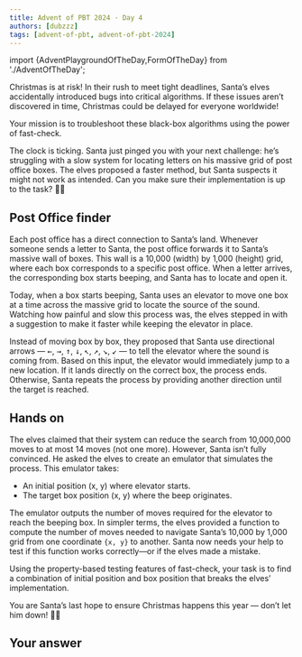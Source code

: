 ```yaml
---
title: Advent of PBT 2024 · Day 4
authors: [dubzzz]
tags: [advent-of-pbt, advent-of-pbt-2024]
---
```


import {AdventPlaygroundOfTheDay,FormOfTheDay} from './AdventOfTheDay';

Christmas is at risk! In their rush to meet tight deadlines, Santa’s elves accidentally introduced bugs into critical algorithms. If these issues aren’t discovered in time, Christmas could be delayed for everyone worldwide!

Your mission is to troubleshoot these black-box algorithms using the power of fast-check.

The clock is ticking. Santa just pinged you with your next challenge: he’s struggling with a slow system for locating letters on his massive grid of post office boxes. The elves proposed a faster method, but Santa suspects it might not work as intended. Can you make sure their implementation is up to the task? 🎄🔧

<!--truncate-->

## Post Office finder

Each post office has a direct connection to Santa’s land. Whenever someone sends a letter to Santa, the post office forwards it to Santa’s massive wall of boxes. This wall is a 10,000 (width) by 1,000 (height) grid, where each box corresponds to a specific post office. When a letter arrives, the corresponding box starts beeping, and Santa has to locate and open it.

Today, when a box starts beeping, Santa uses an elevator to move one box at a time across the massive grid to locate the source of the sound. Watching how painful and slow this process was, the elves stepped in with a suggestion to make it faster while keeping the elevator in place.

Instead of moving box by box, they proposed that Santa use directional arrows — <kbd>←</kbd>, <kbd>→</kbd>, <kbd>↑</kbd>, <kbd>↓</kbd>, <kbd>↖</kbd>, <kbd>↗</kbd>, <kbd>↘</kbd>, <kbd>↙</kbd> — to tell the elevator where the sound is coming from. Based on this input, the elevator would immediately jump to a new location. If it lands directly on the correct box, the process ends. Otherwise, Santa repeats the process by providing another direction until the target is reached.

## Hands on

The elves claimed that their system can reduce the search from 10,000,000 moves to at most 14 moves (not one more). However, Santa isn’t fully convinced. He asked the elves to create an emulator that simulates the process. This emulator takes:

- An initial position (x, y) where elevator starts.
- The target box position (x, y) where the beep originates.

The emulator outputs the number of moves required for the elevator to reach the beeping box. In simpler terms, the elves provided a function to compute the number of moves needed to navigate Santa’s 10,000 by 1,000 grid from one coordinate `{x, y}` to another. Santa now needs your help to test if this function works correctly—or if the elves made a mistake.

Using the property-based testing features of fast-check, your task is to find a combination of initial position and box position that breaks the elves’ implementation.

You are Santa’s last hope to ensure Christmas happens this year — don’t let him down! 🎄🔧

<AdventPlaygroundOfTheDay />

## Your answer

<FormOfTheDay />
